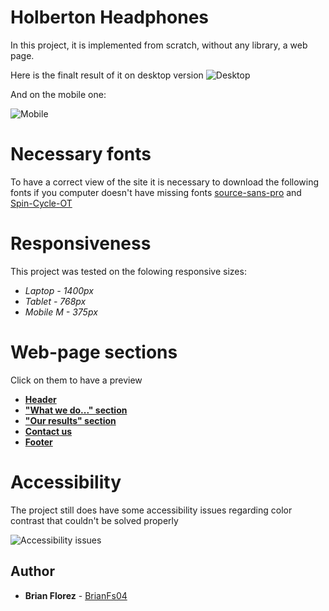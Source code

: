 # Holberton Headphones

In this project, it is implemented from scratch, without any library, a web page.

Here is the finalt result of it on desktop version
![Desktop](https://i.ibb.co/wMnMwjP/3b5a9f7948a58d58bd43.gif)

And on the mobile one:

![Mobile](https://i.ibb.co/1KS1Mw7/83d6311e87d4775ca4b3.gif)

# Necessary fonts

To have a correct view of the site it is necessary to download the following fonts if you computer doesn't have missing fonts [source-sans-pro](https://www.fontsquirrel.com/fonts/source-sans-pro) and [Spin-Cycle-OT](https://www.fontsquirrel.com/fonts/Spin-Cycle-OT)

# Responsiveness

This project was tested on the folowing responsive sizes:

-   _Laptop - 1400px_
-   _Tablet - 768px_
-   _Mobile M - 375px_

# Web-page sections

Click on them to have a preview

-   [**Header**](https://htmlpreview.github.io/?https://github.com/BrianFs04/holberton-headphones/blob/master/0-index.html)
-   [**"What we do..." section**](https://htmlpreview.github.io/?https://github.com/BrianFs04/holberton-headphones/blob/master/1-index.html)
-   [**"Our results" section**](https://htmlpreview.github.io/?https://github.com/BrianFs04/holberton-headphones/blob/master/2-index.html)
-   [**Contact us**](https://htmlpreview.github.io/?https://github.com/BrianFs04/holberton-headphones/blob/master/3-index.html)
-   [**Footer**](https://htmlpreview.github.io/?https://github.com/BrianFs04/holberton-headphones/blob/master/4-index.html)

# Accessibility

The project still does have some accessibility issues regarding color contrast that couldn't be solved properly

![Accessibility issues](https://i.ibb.co/Y3nY9tS/Captura.png)

## Author

-   **Brian Florez** - [BrianFs04](https://github.com/BrianFs04)
